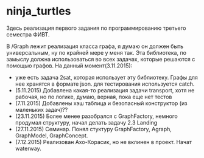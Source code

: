 # ninja_turtles
Здесь реализация первого задания по программированию третьего семестра ФИВТ.

В /Graph лежит реализация класса графа, я думаю он должен быть универсальным, ну по крайней мере у меня так.
Эта библиотека, по замыслу должна использоваться во всех задачах, которые решаются с помощью графов. 
На данный момент(3.11.2015): 
  - уже есть задача 2sat, которая использует эту библиотеку. Графы для нее хранятся в формате json.
  для тестирования используется catch.
  - (5.11.2015) Добавлена какая-то реализация задачи transport, хотя не рабочая, но по логике, думаю, верная, пока еще нет тестов
  - (7.11.2015) Добавлены хэш таблица и безопасный конструктор (из маленьких задач)??
  - (23.11.2015) Более менее разобрался с GraphFactory, немного продумал структуру, начал делать задачу 2.3 Landing
  - (27.11.2015) Семинар. Понял стуктуру GraphFactory, Agraph, GraphModel, GraphConcept.
  - (7.12.2015) Реализован Ахо-Корасик, но не вклинен в проект. Начат waterway.
